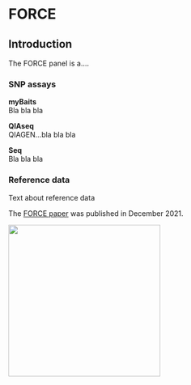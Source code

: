# FORCE
## Introduction
The FORCE panel is a....  
  
### SNP assays  
**myBaits**  
Bla bla bla  
  
**QIAseq**  
QIAGEN...bla bla bla  

**Seq**  
Bla bla bla  

### Reference data  
Text about reference data  

The [FORCE paper](https://www.mdpi.com/2073-4425/12/12/1968/htm) was published in December 2021.  

<img src="https://user-images.githubusercontent.com/94858193/151597244-7413fcb6-6e1f-4cde-b379-325b6dce2aa0.png" width="300" height="300">
